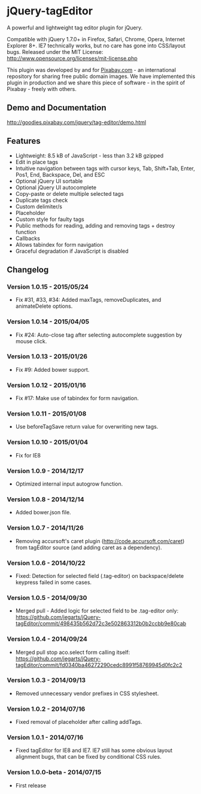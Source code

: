 jQuery-tagEditor
================

A powerful and lightweight tag editor plugin for jQuery.

Compatible with jQuery 1.7.0+ in Firefox, Safari, Chrome, Opera, Internet Explorer 8+. IE7 technically works, but no care has gone into CSS/layout bugs.
Released under the MIT License: http://www.opensource.org/licenses/mit-license.php

This plugin was developed by and for [Pixabay.com](http://pixabay.com/) - an international repository for sharing free public domain images.
We have implemented this plugin in production and we share this piece of software - in the spirit of Pixabay - freely with others.

## Demo and Documentation

http://goodies.pixabay.com/jquery/tag-editor/demo.html

## Features

* Lightweight: 8.5 kB of JavaScript - less than 3.2 kB gzipped
* Edit in place tags
* Intuitive navigation between tags with cursor keys, Tab, Shift+Tab, Enter, Pos1, End, Backspace, Del, and ESC
* Optional jQuery UI sortable
* Optional jQuery UI autocomplete
* Copy-paste or delete multiple selected tags
* Duplicate tags check
* Custom delimiter/s
* Placeholder
* Custom style for faulty tags
* Public methods for reading, adding and removing tags + destroy function
* Callbacks
* Allows tabindex for form navigation
* Graceful degradation if JavaScript is disabled

## Changelog

### Version 1.0.15 - 2015/05/24

* Fix #31, #33, #34: Added maxTags, removeDuplicates, and animateDelete options.

### Version 1.0.14 - 2015/04/05

* Fix #24: Auto-close tag after selecting autocomplete suggestion by mouse click.

### Version 1.0.13 - 2015/01/26

* Fix #9: Added bower support.

### Version 1.0.12 - 2015/01/16

* Fix #17: Make use of tabindex for form navigation.

### Version 1.0.11 - 2015/01/08

* Use beforeTagSave return value for overwriting new tags.

### Version 1.0.10 - 2015/01/04

* Fix for IE8

### Version 1.0.9 - 2014/12/17

* Optimized internal input autogrow function.

### Version 1.0.8 - 2014/12/14

* Added bower.json file.

### Version 1.0.7 - 2014/11/26

* Removing accursoft's caret plugin (http://code.accursoft.com/caret) from tagEditor source (and adding caret as a dependency).

### Version 1.0.6 - 2014/10/22

* Fixed: Detection for selected field (.tag-editor) on backspace/delete keypress failed in some cases.

### Version 1.0.5 - 2014/09/30

* Merged pull - Added logic for selected field to be .tag-editor only:
  https://github.com/jegarts/jQuery-tagEditor/commit/498435b562d72c3e502863312b0b2ccbb9e80cab


### Version 1.0.4 - 2014/09/24

* Merged pull stop aco.select form calling itself:
  https://github.com/jegarts/jQuery-tagEditor/commit/fd0340ba46272290cedc8991f58769945d0fc2c2

### Version 1.0.3 - 2014/09/13

* Removed unnecessary vendor prefixes in CSS stylesheet.

### Version 1.0.2 - 2014/07/16

* Fixed removal of placeholder after calling addTags.

### Version 1.0.1 - 2014/07/16

* Fixed tagEditor for IE8 and IE7. IE7 still has some obvious layout alignment bugs, that can be fixed by conditional CSS rules.

### Version 1.0.0-beta - 2014/07/15

* First release
